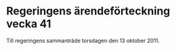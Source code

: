 # Regeringens ärendeförteckning vecka 41

Till regeringens sammanträde torsdagen den 13 oktober 2011.
